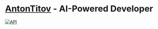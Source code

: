 # [AntonTitov](https://github.com/bayanist) - AI-Powered Developer

[![API](https://img.shields.io/badge/RESTAPI-ffdd00?style=for-the-badge&logo=openai&logoColor=black)](https://openai.com/)

